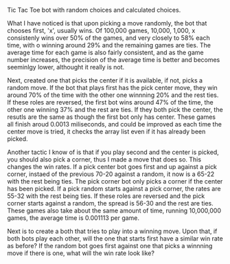 Tic Tac Toe bot with random choices and calculated choices. 

What I have noticed is that upon picking a move randomly, the bot that chooses first, 'x', usually wins.
Of 100,000 games, 10,000, 1,000, x consistenly wins over 50% of the games, and very closely to 58% each time, with o winning around 29% and the remaining games are ties. 
The average time for each game is also fairly consistent, and as the game number increases, the precision of the average time is better and becomes seeminlgy lower, althought it really is not. 

Next, created one that picks the center if it is available, if not, picks a random move.
If the bot that plays first has the pick center move, they win around 70% of the time with the other one winnning 20% and the rest ties. 
If these roles are reversed, the first bot wins around 47% of the time, the other one winning 37% and the rest are ties. 
If they both pick the center, the resutls are the same as though the first bot only has center. 
These games all finish aroud 0.0013 miliseconds, and could be improved as each time the center move is tried, it checks the array list even if it has already been picked. 

Another tactic I know of is that if you play second and the center is picked, you should also pick a corner, thus I made a move that does so. 
This changes the win rates. If a pick center bot goes first and up against a pick corner, instaed of the previous 70-20 against a random, it now is a 65-22 with the rest being ties.
The pick corner bot only picks a corner if the center has been picked. If a pick random starts against a pick corner, the rates are 55-32 with the rest being ties. 
If these roles are reversed and the pick corner starts against a random, the spread is 56-30 and the rest are ties. 
These games also take about the same amount of time, running 10,000,000 games, the average time is 0.001113 per game.

Next is to create a both that tries to play into a winning move. 
Upon that, if both bots play each other, will the one that starts first have a similar win rate as before? 
If the random bot goes first against one that picks a winnning move if there is one, what will the win rate look like?